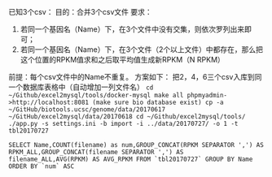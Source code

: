已知3个csv：
目的：合并3个csv文件
要求：
1. 若同一个基因名（Name）下，在3个文件中没有交集，则依次罗列出来即可；
2. 若同一个基因名（Name）下，在3个文件（2个以上文件）中都存在，那么把这个位置的RPKM值求和之后取平均值生成新RPKM（N RPKM）

前提：每个csv文件中的Name不重复。
方案如下：
        把2，4，6三个csv入库到同一个数据库表格中（自动增加一列文件名）
        ```
            cd ~/Github/excel2mysql/tools/docker-mysql
            make all
            phpmyadmin->http://localhost:8081 (make sure bio database exist)
            cp -a ~/GitHub/biotools.ucsc/genome/data/20170617 ~/GitHub/excel2mysql/data/20170618
            cd ~/Github/excel2mysql/tools/
			./app.py -s settings.ini -b import -i ../data/20170727/ -o 1 -t tbl20170727
        ```

```
SELECT Name,COUNT(filename) as num,GROUP_CONCAT(RPKM SEPARATOR ',') AS RPKM_ALL,GROUP_CONCAT(filename SEPARATOR ',') AS filename_ALL,AVG(RPKM) AS AVG_RPKM FROM `tbl20170727` GROUP BY Name  
ORDER BY `num` ASC
```


